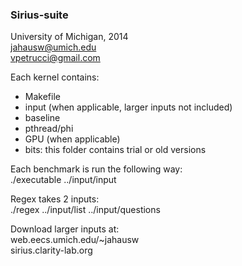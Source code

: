 ### Sirius-suite

University of Michigan, 2014  
jahausw@umich.edu  
vpetrucci@gmail.com  

Each kernel contains:
- Makefile
- input (when applicable, larger inputs not included)
- baseline
- pthread/phi
- GPU (when applicable)
- bits: this folder contains trial or old versions

Each benchmark is run the following way:  
./executable ../input/input

Regex takes 2 inputs:  
./regex ../input/list ../input/questions  

Download larger inputs at:  
web.eecs.umich.edu/~jahausw  
sirius.clarity-lab.org
